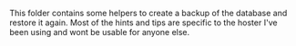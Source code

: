 This folder contains some helpers to create a backup of the database and restore it again. Most of the hints and tips are specific to the hoster I've been using and wont be usable for anyone else.
